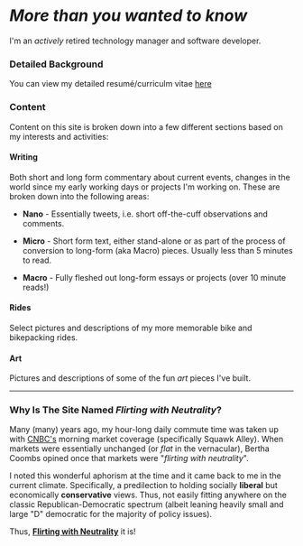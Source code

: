 # *More than you wanted to know*

I'm an *actively* retired technology manager and software developer.

### Detailed Background

You can view my detailed resumé/curriculm vitae [here](/miscellaneous/cv.md)

### Content

Content on this site is broken down into a few different sections based on my interests and activities:

#### Writing

Both short and long form commentary about current events, changes in the world since my early working days or projects I'm working on. These are broken down into the following areas:

* **Nano** - Essentially tweets, i.e. short off-the-cuff observations and comments.

* **Micro** - Short form text, either stand-alone or as part of the process of conversion to long-form (aka Macro) pieces. Usually less than 5 minutes to read.

* **Macro** - Fully fleshed out long-form essays or projects (over 10 minute reads!)

#### Rides

Select pictures and descriptions of my more memorable bike and bikepacking rides.

#### Art

Pictures and descriptions of some of the fun *art* pieces I've built.

-------------------------------------------------------------------------------

### Why Is The Site Named *Flirting with Neutrality*?

Many (many) years ago, my hour-long daily commute time was taken up with [CNBC's](https://www.cnbc.com) morning market coverage (specifically Squawk Alley). When markets were essentially unchanged (or _flat_ in the vernacular), Bertha Coombs opined once that markets were "*flirting with neutrality*".

I noted this wonderful aphorism at the time and it came back to me in the current climate. Specifically, a predilection to holding socially **liberal** but economically **conservative** views. Thus, not easily fitting anywhere on the classic Republican-Democratic spectrum (albeit leaning heavily small and large "D" democratic for the majority of policy issues).

Thus, [**Flirting with Neutrality**](/) it is!
